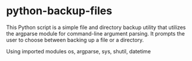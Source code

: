 # python-backup-files
This Python script is a simple file and directory backup utility that utilizes the argparse 
module for command-line argument parsing. It prompts the user to choose between backing up a file 
or a directory.

Using imported modules os, argparse, sys, shutil, datetime
